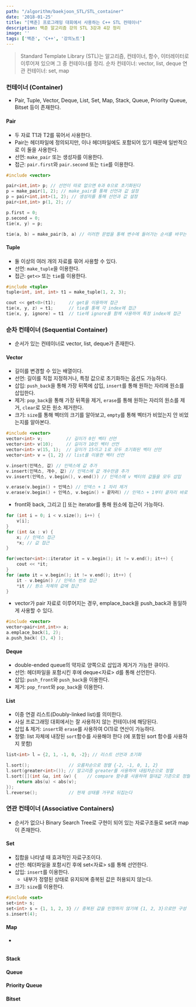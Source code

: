 ```yaml
---
path: "/algorithm/baekjoon_STL/STL_container"
date: '2018-01-25'
title: "[백준] 프로그래밍 대회에서 사용하는 C++ STL 컨테이너"
description: 백준 알고리즘 강의 STL 3강과 4강 정리
image: ''
tags: ['백준', 'C++', '강의노트']
---
```

> Standard Template Library (STL)는 알고리즘, 컨테이너, 함수, 이터레이터로 이루어져 있으며 그 중 컨테이너를 정리.
> 순차 컨테이너: vector, list, deque 
> 연관 컨테이너: set, map

### 컨테이너 (Container)
- Pair, Tuple, Vector, Deque, List, Set, Map, Stack, Queue, Priority Queue, Bitset 등이 존재한다.

#### Pair
- 두 자료 T1과 T2를 묶어서 사용한다.
- Pair는 <utility> 헤더파일에 정의되지만, <algorithm>이나 <vector> 헤더파일에도 포함되어 있기 때문에 일반적으로 이 둘을 사용한다.
- 선언: `make_pair` 또는 생성자를 이용한다.
- 접근: `pair.first`와 `pair.second` 또는 `tie`를 이용한다.
```c++
#include <vector>

pair<int,int> p; // 선언이 따로 없으면 0과 0으로 초기화된다
p = make_pair(1, 2); // make_pair를 통해 선언과 값 설정
p = pair<int,int>(1, 2); // 생성자를 통해 선언과 값 설정
pair<int,int> p(1, 2); // 

p.first = 0;
p.second = 0;
tie(x, y) = p;

tie(a, b) = make_pair(b, a) // 이러한 문법을 통해 변수에 들어가는 순서를 바꾸는 것도 가능
```

#### Tuple
- 둘 이상의 여러 개의 자료를 묶어 사용할 수 있다.
- 선언: `make_tuple`을 이용한다.
- 접근: `get<>` 또는 `tie`를 이용한다.
```c++
#include <tuple>
tuple<int, int, int> t1 = make_tuple(1, 2, 3);

cout << get<0>(t1);     // get을 이용하여 접근
tie(x, y, z) = t1;      // tie를 통해 각 index에 접근
tie(x, y, ignore) = t1  // tie에 ignore를 함께 사용하여 특정 index에 접근
```

### 순차 컨테이너 (Sequential Container)
- 순서가 있는 컨테이너로 vector, list, deque가 존재한다. 

#### Vector
- 길이를 변경할 수 있는 배열이다.
- 선언: 길이를 직접 지정하거나, 특정 값으로 초기화하는 옵션도 가능하다.
- 삽입: `push_back`을 통해 가장 뒤쪽에 삽입, `insert`를 통해 원하는 자리에 원소를 삽입한다.
- 제거: `pop_back`을 통해 가장 뒤쪽을 제거, `erase`를 통해 원하는 자리의 원소를 제거, `clear`로 모든 원소 제거한다.
- 크기: `size`를 통해 벡터의 크기를 알아보고, `empty`를 통해 벡터가 비었는지 안 비었는지를 알아본다.
```c++
#include <vector>
vector<int> v;         // 길이가 0인 벡터 선언
vector<int> v(10);     // 길이가 10인 벡터 선언
vector<int> v(15, 1);  // 길이가 15이고 1로 모두 초기화된 벡터 선언
vector<int> v = {1, 2} // list를 이용한 벡터 선언

v.insert(인덱스, 값) // 인덱스에 값 추가
v.insert(인덱스, 개수, 값) // 인덱스에 값 개수만큼 추가
vv.insert(인덱스, v.begin(), v.end()) // 인덱스에 v 벡터의 값들을 모두 삽입

v.erase(v.begin() + 인덱스) // 인덱스 + 1 자리 제거
v.erase(v.begin() + 인덱스, v.begin() + 끝자리) // 인덱스 + 1부터 끝자리 바로 전까지 제거
```
- front와 back, 그리고 [] 또는 iterator를 통해 원소에 접근이 가능하다.
```c++
for (int i = 0; i < v.size(); i++) {
    v[i];
}
for (int &x : v) {
    x; // 인덱스 접근
    *x; // 값 접근
}

for(vector<int>::iterator it = v.begin(); it != v.end(); it++) {
    cout << *it;
}
for (auto it = v.begin(); it != v.end(); it++) {
    it - v.begin() // 인덱스 번호 접근
    *it // 원소 자체의 값에 접근
}
```
- vector가 pair 자료로 이루어지는 경우, emplace_back을 push_back과 동일하게 사용할 수 있다.
```c++
#include <vector>
vector<pair<int,int>> a;
a.emplace_back(1, 2);
a.push_back( {3, 4} );
```

#### Deque
- double-ended queue의 약자로 양쪽으로 삽입과 제거가 가능한 큐이다.
- 선언: <deque> 헤더파일을 포함시킨 후에 deque<자료> d를 통해 선언한다.
- 삽입: `push_front`와 `push_back`을 이용한다.
- 제거: `pop_front`와 `pop_back`을 이용한다.

#### List 
- 이중 연결 리스트(Doubly-linked list)를 의미한다.
- 사실 프로그래밍 대회에서는 잘 사용하지 않는 컨테이너에 해당된다.
- 삽입 & 제거: `insert`와 `erase`를 사용하여 O(1)로 연산이 가능하다.
- 정렬: list 자체에 내장된 `sort`함수를 사용해야 한다 (<algorithm>에 포함된 sort 함수를 사용하지 못함)
```c++
list<int> l = {2, 1, -1, 0, -2}; // 리스트 선언과 초기화

l.sort();               // 오름차순으로 정렬 {-2, -1, 0, 1, 2}
l.sort(greater<int>()); // 알고리즘 greater를 사용하여 내림차순으로 정렬
l.sort([](int &u, int &v) {    // compare 함수를 사용하여 절대값 기준으로 정렬
    return abs(u) < abs(v);
});
l.reverse();            // 현재 상태를 거꾸로 뒤집는다
```

### 연관 컨테이너 (Associative Containers)
- 순서가 없으나 Binary Search Tree로 구현이 되어 있는 자료구조들로 set과 map이 존재한다.

#### Set
- 집합을 나타낼 때 효과적인 자료구조이다. 
- 선언: <set> 헤더파일을 포함시킨 후에 set<자료> s를 통해 선언한다.
- 삽입: `insert`를 이용한다.
    - 내부가 정렬된 상태로 유지되며 중복된 값은 허용되지 않는다.
- 크기: `size`를 이용한다.
```c++
#include <set>
set<int> s;
set<int> s = {1, 1, 2, 3} // 중복된 값을 인정하지 않기에 {1, 2, 3}으로만 구성
s.insert(4);
```

#### Map
- 
```c++

```

#### Stack
#### Queue
#### Priority Queue
#### Bitset